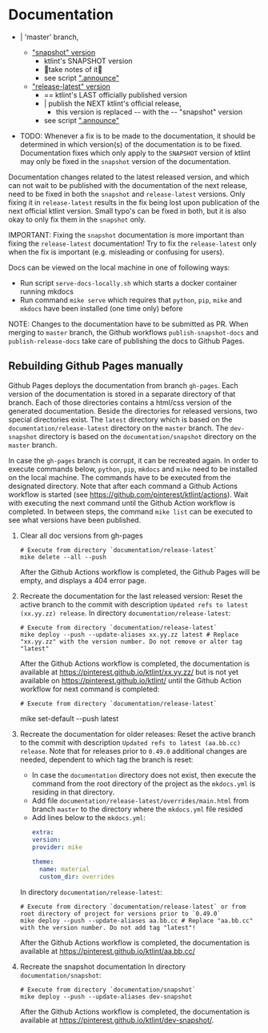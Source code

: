 # Documentation

* | 'master' branch,
  * ["snapshot" version](snapshot)
    * ktlint's SNAPSHOT version
    * 👀take notes of it👀
    * see script [".announce"](/.announce)
  * ["release-latest" version](release-latest)
    * == ktlint's LAST officially published version 
    * | publish the NEXT ktlint's official release,
      * this version is replaced -- with the -- "snapshot" version
    * see script [".announce"](/.announce)

* TODO: Whenever a fix is to be made to the documentation, it should be determined in which version(s) of the documentation is to be fixed. Documentation fixes which only apply to the `SNAPSHOT` version of ktlint may only be fixed in the `snapshot` version of the documentation.

Documentation changes related to the latest released version, and which can not wait to be published with the documentation of the next release, need to be fixed in both the `snapshot` and `release-latest` versions. Only fixing it in `release-latest` results in the fix being lost upon publication of the next official ktlint version. Small typo's can be fixed in both, but it is also okay to only fix them in the `snapshot` only.

IMPORTANT: Fixing the `snapshot` documentation is more important than fixing the `release-latest` documentation! Try to fix the `release-latest` only when the fix is important (e.g. misleading or confusing for users).

Docs can be viewed on the local machine in one of following ways:
* Run script `serve-docs-locally.sh` which starts a docker container running mkdocs
* Run command `mike serve` which requires that `python`, `pip`, `mike` and `mkdocs` have been installed (one time only) before

NOTE: Changes to the documentation have to be submitted as PR. When merging to `master` branch, the Github workflows `publish-snapshot-docs` and `publish-release-docs` take care of publishing the docs to Github Pages.

## Rebuilding Github Pages manually

Github Pages deploys the documentation from branch `gh-pages`. Each version of the documentation is stored in a separate directory of that branch. Each of those directories contains a html/css version of the generated documentation. Beside the directories for released versions, two special directories exist. The `latest` directory which is based on the `documentation/release-latest` directory on the `master` branch. The `dev-snapshot` directory is based on the `documentation/snapshot` directory on the `master` branch.

In case the `gh-pages` branch is corrupt, it can be recreated again. In order to execute commands below, `python`, `pip`, `mkdocs` and `mike` need to be installed on the local machine. The commands have to be executed from the designated directory. Note that after each command a Github Actions workflow is started (see https://github.com/pinterest/ktlint/actions). Wait with executing the next command until the Github Action workflow is completed. In between steps, the command `mike list` can be executed to see what versions have been published.

1) Clear all doc versions from gh-pages
    ```shell
    # Execute from directory `documentation/release-latest`
    mike delete --all --push
    ```
   After the Github Actions workflow is completed, the Github Pages will be empty, and displays a 404 error page.

2) Recreate the documentation for the last released version:
   Reset the active branch to the commit with description `Updated refs to latest (xx.yy.zz) release`.
   In directory `documentation/release-latest`:
    ```shell
    # Execute from directory `documentation/release-latest`
    mike deploy --push --update-aliases xx.yy.zz latest # Replace "xx.yy.zz" with the version number. Do not remove or alter tag "latest"
    ```
    After the Github Actions workflow is completed, the documentation is available at https://pinterest.github.io/ktlint/xx.yy.zz/ but is not yet available on https://pinterest.github.io/ktlint/ until the Github Action workflow for next command is completed:
    ```shell
    # Execute from directory `documentation/release-latest`
    ```
    mike set-default --push latest

3) Recreate the documentation for older releases:
   Reset the active branch to the commit with description `Updated refs to latest (aa.bb.cc) release`. Note that for releases prior to `0.49.0` additional changes are needed, dependent to which tag the branch is reset:
     - In case the `documentation` directory does not exist, then execute the command from the root directory of the project as the `mkdocs.yml` is residing in that directory.
     - Add file `documentation/release-latest/overrides/main.html` from branch `master` to the directory where the `mkdocs.yml` file resided
     - Add lines below to the `mkdocs.yml`:
       ```yaml
       extra:
       version:
       provider: mike
        
       theme:
         name: material
         custom_dir: overrides
       ```
   In directory `documentation/release-latest`:
    ```shell
    # Execute from directory `documentation/release-latest` or from root directory of project for versions prior to `0.49.0`
    mike deploy --push --update-aliases aa.bb.cc # Replace "aa.bb.cc" with the version number. Do not add tag "latest"!
    ```
   After the Github Actions workflow is completed, the documentation is available at https://pinterest.github.io/ktlint/aa.bb.cc/

4) Recreate the snapshot documentation
   In directory `documentation/snapshot`:
    ```shell
    # Execute from directory `documentation/snapshot`
    mike deploy --push --update-aliases dev-snapshot
    ```
   After the Github Actions workflow is completed, the documentation is available at https://pinterest.github.io/ktlint/dev-snapshot/.
